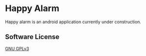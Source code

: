 # Happy Alarm
Happy alarm is an android application currently under construction.
## Software License
[GNU GPLv3](https://opensource.org/licenses/GPL-3.0)
